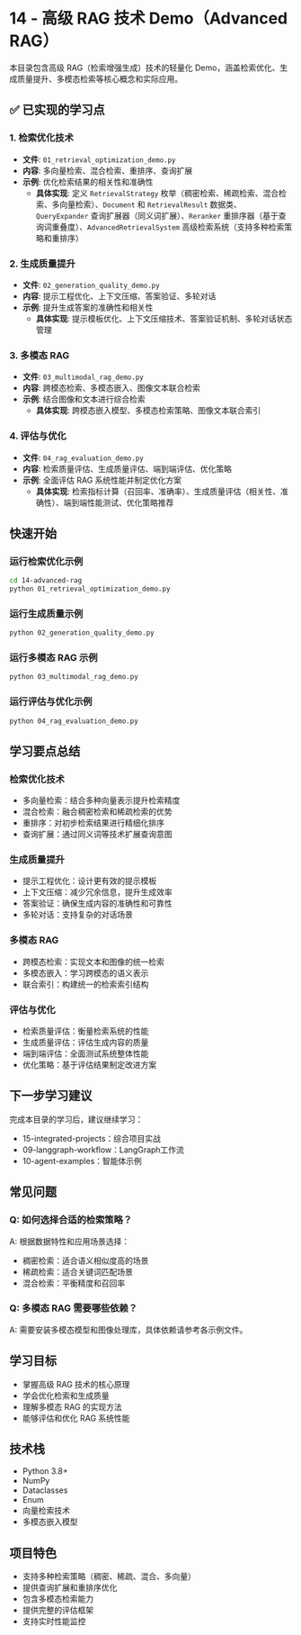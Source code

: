 # 14 - 高级 RAG 技术 Demo（Advanced RAG）

本目录包含高级 RAG（检索增强生成）技术的轻量化 Demo，涵盖检索优化、生成质量提升、多模态检索等核心概念和实际应用。

## ✅ 已实现的学习点

### 1. 检索优化技术
- **文件**: `01_retrieval_optimization_demo.py`
- **内容**: 多向量检索、混合检索、重排序、查询扩展
- **示例**: 优化检索结果的相关性和准确性
  - **具体实现**: 定义 `RetrievalStrategy` 枚举（稠密检索、稀疏检索、混合检索、多向量检索）、`Document` 和 `RetrievalResult` 数据类、`QueryExpander` 查询扩展器（同义词扩展）、`Reranker` 重排序器（基于查询词重叠度）、`AdvancedRetrievalSystem` 高级检索系统（支持多种检索策略和重排序）

### 2. 生成质量提升
- **文件**: `02_generation_quality_demo.py`
- **内容**: 提示工程优化、上下文压缩、答案验证、多轮对话
- **示例**: 提升生成答案的准确性和相关性
  - **具体实现**: 提示模板优化、上下文压缩技术、答案验证机制、多轮对话状态管理

### 3. 多模态 RAG
- **文件**: `03_multimodal_rag_demo.py`
- **内容**: 跨模态检索、多模态嵌入、图像文本联合检索
- **示例**: 结合图像和文本进行综合检索
  - **具体实现**: 跨模态嵌入模型、多模态检索策略、图像文本联合索引

### 4. 评估与优化
- **文件**: `04_rag_evaluation_demo.py`
- **内容**: 检索质量评估、生成质量评估、端到端评估、优化策略
- **示例**: 全面评估 RAG 系统性能并制定优化方案
  - **具体实现**: 检索指标计算（召回率、准确率）、生成质量评估（相关性、准确性）、端到端性能测试、优化策略推荐

## 快速开始

### 运行检索优化示例
```bash
cd 14-advanced-rag
python 01_retrieval_optimization_demo.py
```

### 运行生成质量示例
```bash
python 02_generation_quality_demo.py
```

### 运行多模态 RAG 示例
```bash
python 03_multimodal_rag_demo.py
```

### 运行评估与优化示例
```bash
python 04_rag_evaluation_demo.py
```

## 学习要点总结

### 检索优化技术
- 多向量检索：结合多种向量表示提升检索精度
- 混合检索：融合稠密检索和稀疏检索的优势
- 重排序：对初步检索结果进行精细化排序
- 查询扩展：通过同义词等技术扩展查询意图

### 生成质量提升
- 提示工程优化：设计更有效的提示模板
- 上下文压缩：减少冗余信息，提升生成效率
- 答案验证：确保生成内容的准确性和可靠性
- 多轮对话：支持复杂的对话场景

### 多模态 RAG
- 跨模态检索：实现文本和图像的统一检索
- 多模态嵌入：学习跨模态的语义表示
- 联合索引：构建统一的检索索引结构

### 评估与优化
- 检索质量评估：衡量检索系统的性能
- 生成质量评估：评估生成内容的质量
- 端到端评估：全面测试系统整体性能
- 优化策略：基于评估结果制定改进方案

## 下一步学习建议

完成本目录的学习后，建议继续学习：
- 15-integrated-projects：综合项目实战
- 09-langgraph-workflow：LangGraph工作流
- 10-agent-examples：智能体示例

## 常见问题

### Q: 如何选择合适的检索策略？
A: 根据数据特性和应用场景选择：
- 稠密检索：适合语义相似度高的场景
- 稀疏检索：适合关键词匹配场景
- 混合检索：平衡精度和召回率

### Q: 多模态 RAG 需要哪些依赖？
A: 需要安装多模态模型和图像处理库，具体依赖请参考各示例文件。

## 学习目标
- 掌握高级 RAG 技术的核心原理
- 学会优化检索和生成质量
- 理解多模态 RAG 的实现方法
- 能够评估和优化 RAG 系统性能

## 技术栈
- Python 3.8+
- NumPy
- Dataclasses
- Enum
- 向量检索技术
- 多模态嵌入模型

## 项目特色
- 支持多种检索策略（稠密、稀疏、混合、多向量）
- 提供查询扩展和重排序优化
- 包含多模态检索能力
- 提供完整的评估框架
- 支持实时性能监控